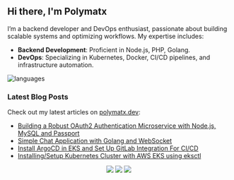 ## Hi there, I'm Polymatx

I’m a backend developer and DevOps enthusiast, passionate about building scalable systems and optimizing workflows. My expertise includes:

- **Backend Development**: Proficient in Node.js, PHP, Golang.
- **DevOps**: Specializing in Kubernetes, Docker, CI/CD pipelines, and infrastructure automation.

![languages](https://github-readme-stats.vercel.app/api/top-langs/?username=polymatx&layout=compact&langs_count=8&hide=ruby,vimscript,vue,scss,html)

### Latest Blog Posts

Check out my latest articles on [polymatx.dev](https://polymatx.dev/blog/):

<!-- BLOG-POST-LIST:START -->
- [Building a Robust OAuth2 Authentication Microservice with Node.js, MySQL and Passport](https://polymatx.dev/blog/posts/auth2-service-nodejs/)
- [Simple Chat Application with Golang and WebSocket](https://polymatx.dev/blog/posts/chat-application-with-golang-and-websockets/)
- [Install ArgoCD in EKS and Set Up GitLab Integration For CI/CD](https://polymatx.dev/blog/posts/argocd/)
- [Installing/Setup Kubernetes Cluster with AWS EKS using eksctl](https://polymatx.dev/blog/posts/eks/)
<!-- BLOG-POST-LIST:END -->

<p align="center">
  <a href="https://polymatx.dev/"><img src="https://img.shields.io/badge/-website-ff5757?style=for-the-badge&logo=iterm2&logoColor=white" /></a>
  <a href="https://polymatx.dev/blog/posts/"><img src="https://img.shields.io/badge/-blog-262654?style=for-the-badge&logo=hugo&logoColor=white" /></a>
  <a href="https://www.linkedin.com/in/polymatx"><img src="https://img.shields.io/badge/-polymatx-0072b1?style=for-the-badge&logo=Linkedin&logoColor=white" /></a>
</p>
